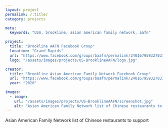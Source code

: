 ```yaml
---
layout: project
permalink: /:title/
category: projects

meta:
  keywords: "USA, brookline, asian american family network, aafn"

project:
  title: "Brookline AAFN Facebook Group"
  location: "Grand Rapids"
  url: "https://www.facebook.com/groups/baafn/permalink/2401679593270310/"
  logo: "/assets/images/projects/US-BrooklineAAFN/logo.jpg"

creator:
  title: "Brookline Asian American Family Network Facebook Group"
  url: "https://www.facebook.com/groups/baafn/permalink/2401679593270310/"
  year: "2020"

images:
  - image:
    url: "/assets/images/projects/US-BrooklineAAFN/screenshot.jpg"
    alt: "Asian American Family Network list of Chinese restaurants to support"
---
```

<p>Asian American Family Network list of Chinese restaurants to support</p>